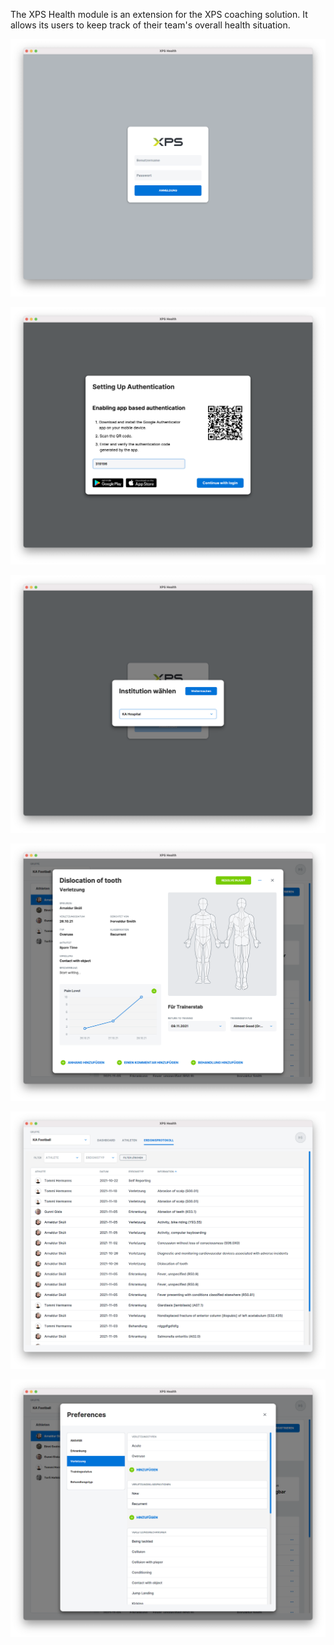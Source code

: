 The XPS Health module is an extension for the XPS coaching solution. It allows its users to keep track of their
team's overall health situation.

![Screen 1](screen1.png)

![Screen 2](screen2.png)

![Screen 3](screen3.png)

![Screen 4](screen4.png)

![Screen 5](screen5.png)

![Screen 6](screen6.png)